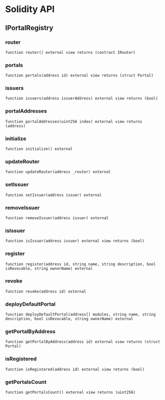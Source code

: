 # Solidity API

## IPortalRegistry

### router

```solidity
function router() external view returns (contract IRouter)
```

### portals

```solidity
function portals(address id) external view returns (struct Portal)
```

### issuers

```solidity
function issuers(address issuerAddress) external view returns (bool)
```

### portalAddresses

```solidity
function portalAddresses(uint256 index) external view returns (address)
```

### initialize

```solidity
function initialize() external
```

### updateRouter

```solidity
function updateRouter(address _router) external
```

### setIssuer

```solidity
function setIssuer(address issuer) external
```

### removeIssuer

```solidity
function removeIssuer(address issuer) external
```

### isIssuer

```solidity
function isIssuer(address issuer) external view returns (bool)
```

### register

```solidity
function register(address id, string name, string description, bool isRevocable, string ownerName) external
```

### revoke

```solidity
function revoke(address id) external
```

### deployDefaultPortal

```solidity
function deployDefaultPortal(address[] modules, string name, string description, bool isRevocable, string ownerName) external
```

### getPortalByAddress

```solidity
function getPortalByAddress(address id) external view returns (struct Portal)
```

### isRegistered

```solidity
function isRegistered(address id) external view returns (bool)
```

### getPortalsCount

```solidity
function getPortalsCount() external view returns (uint256)
```

